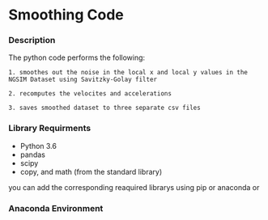 # Smoothing Code

### Description 
The python code performs the following:

    1. smoothes out the noise in the local x and local y values in the NGSIM Dataset using Savitzky-Golay filter
    
    2. recomputes the velocites and accelerations
    
    3. saves smoothed dataset to three separate csv files
    

### Library Requirments
- Python 3.6
- pandas
- scipy
- copy, and math (from the standard library)

you can add the corresponding reaquired librarys using pip or anaconda or 


### Anaconda Environment


